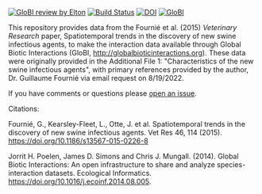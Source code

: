 [![GloBI review by Elton](https://github.com/globalbioticinteractions/template-dataset/actions/workflows/review.yml/badge.svg)](https://github.com/globalbioticinteractions/template-dataset/actions) [![Build Status](https://app.travis-ci.com/globalbioticinteractions/template-dataset.svg)](https://app.travis-ci.com/globalbioticinteractions/template-dataset) [![DOI](https://zenodo.org/badge/26293374.svg)](https://zenodo.org/badge/latestdoi/26293374) [![GloBI](https://api.globalbioticinteractions.org/interaction.svg?accordingTo=globi:globalbioticinteractions/template-dataset)](https://globalbioticinteractions.org/?accordingTo=globi:globalbioticinteractions/template-dataset) 

This repository provides data from the Fournié et al. (2015) *Veterinary Research* paper, Spatiotemporal trends in the discovery of new swine infectious agents, to make the interaction data available through Global Biotic Interactions (GloBI, http://globalbioticinteractions.org). These data were originally provided in the Additional File 1: "Characteristics of the new swine infectious agents", with primary references provided by the author, Dr. Guillaume Fournié via email request on 8/19/2022. 

If you have comments or questions please [open an issue](https://github.com/CEIDatUGA/Fournie-etal_2015-interactions/issues/new).

Citations: 

Fournié, G., Kearsley-Fleet, L., Otte, J. et al. Spatiotemporal trends in the discovery of new swine infectious agents. Vet Res 46, 114 (2015). https://doi.org/10.1186/s13567-015-0226-8

Jorrit H. Poelen, James D. Simons and Chris J. Mungall. (2014). Global Biotic Interactions: An open infrastructure to share and analyze species-interaction datasets. Ecological Informatics. https://doi.org/10.1016/j.ecoinf.2014.08.005.
